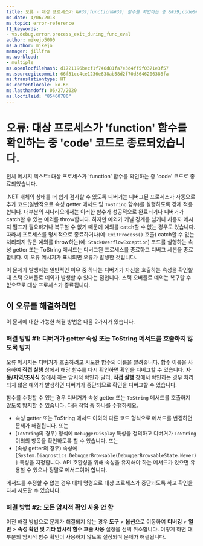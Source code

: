 ```yaml
---
title: 오류 - 대상 프로세스가 &#39;function&#39; 함수를 확인하는 중 &#39;code&#39; 코드로 종료됨 | Microsoft Docs
ms.date: 4/06/2018
ms.topic: error-reference
f1_keywords:
- vs.debug.error.process_exit_during_func_eval
author: mikejo5000
ms.author: mikejo
manager: jillfra
ms.workload:
- multiple
ms.openlocfilehash: d1721196becf1f746d81fa7e3d4ff5f0371e3f57
ms.sourcegitcommit: 66f31cc4ce1236e638ab58d2f70d3646206386fa
ms.translationtype: HT
ms.contentlocale: ko-KR
ms.lasthandoff: 06/27/2020
ms.locfileid: "85460780"
---
```

# <a name="error-the-target-process-exited-with-code-39code39-while-evaluating-the-function-39function39"></a>오류: 대상 프로세스가 &#39;function&#39; 함수를 확인하는 중 &#39;code&#39; 코드로 종료되었습니다.

전체 메시지 텍스트: 대상 프로세스가 'function' 함수를 확인하는 중 'code' 코드로 종료되었습니다.

.NET 개체의 상태를 더 쉽게 검사할 수 있도록 디버거는 디버그된 프로세스가 자동으로 추가 코드(일반적으로 속성 getter 메서드 및 `ToString` 함수)를 실행하도록 강제 적용합니다. 대부분의 시나리오에서는 이러한 함수가 성공적으로 완료되거나 디버거가 catch할 수 있는 예외를 throw합니다. 하지만 예외가 커널 경계를 넘거나 사용자 메시지 펌프가 필요하거나 복구할 수 없기 때문에 예외를 catch할 수 없는 경우도 있습니다. 따라서 프로세스를 명시적으로 종료하거나(예: `ExitProcess()` 호출) catch할 수 없는 처리되지 않은 예외를 throw하는(예: `StackOverflowException`) 코드를 실행하는 속성 getter 또는 ToString 메서드는 디버그된 프로세스를 종료하고 디버그 세션을 종료합니다. 이 오류 메시지가 표시되면 오류가 발생한 것입니다.

이 문제가 발생하는 일반적인 이유 중 하나는 디버거가 자신을 호출하는 속성을 확인할 때 스택 오버플로 예외가 발생할 수 있다는 점입니다. 스택 오버플로 예외는 복구할 수 없으므로 대상 프로세스가 종료됩니다.

## <a name="to-correct-this-error"></a>이 오류를 해결하려면

이 문제에 대한 가능한 해결 방법은 다음 2가지가 있습니다.

### <a name="solution-1-prevent-the-debugger-from-calling-the-getter-property-or-tostring-method"></a>해결 방법 #1: 디버거가 getter 속성 또는 ToString 메서드를 호출하지 않도록 방지 

오류 메시지는 디버거가 호출하려고 시도한 함수의 이름을 알려줍니다. 함수 이름을 사용하여 **직접 실행** 창에서 해당 함수를 다시 확인하면 확인을 디버그할 수 있습니다. **자동/지역/조사식** 창에서 하는 암시적 확인과 달리, **직접 실행** 창에서 확인하는 경우 처리되지 않은 예외가 발생하면 디버거가 중단되므로 확인을 디버그할 수 있습니다.

함수를 수정할 수 있는 경우 디버거가 속성 getter 또는 `ToString` 메서드를 호출하지 않도록 방지할 수 있습니다. 다음 작업 중 하나를 수행하세요.

* 속성 getter 또는 ToString 메서드 이외의 다른 코드 형식으로 메서드를 변경하면 문제가 해결됩니다.
    또는
* (`ToString`의 경우) 형식에 `DebuggerDisplay` 특성을 정의하고 디버거가 `ToString` 이외의 항목을 확인하도록 할 수 있습니다.
    또는
* (속성 getter의 경우) 속성에 `[System.Diagnostics.DebuggerBrowsable(DebuggerBrowsableState.Never)]` 특성을 지정합니다. API 호환성을 위해 속성을 유지해야 하는 메서드가 있으면 유용할 수 있으나 정말로 메서드여야 합니다.

메서드를 수정할 수 없는 경우 대체 명령으로 대상 프로세스가 중단되도록 하고 확인을 다시 시도할 수 있습니다.

### <a name="solution-2-disable-all-implicit-evaluation"></a>해결 방법 #2: 모든 암시적 확인 사용 안 함

이전 해결 방법으로 문제가 해결되지 않는 경우 **도구** > **옵션**으로 이동하여 **디버깅** > **일반** > **속성 확인 및 기타 암시적 함수 호출 사용** 설정을 선택 취소합니다. 이렇게 하면 대부분의 암시적 함수 확인이 사용하지 않도록 설정되며 문제가 해결됩니다.
